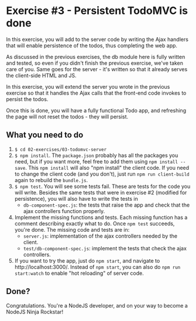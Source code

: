 # Exercise #3 - Persistent TodoMVC is done 
In this exercise, you will add to the server code by writing the Ajax handlers 
that will enable persistence of the todos, thus completing the web app.
  
As discussed in the previous exercises, the db module here is fully written 
and tested, so even if you didn't finish the previous exercise, we've taken
care of you. Same goes for the server - it's written so that it already serves
the client-side HTML and JS. 

In this exercise, you will extend the server you wrote in the previous exercise
so that it handles the Ajax calls that the front-end code invokes to persist
the todos.

Once this is done, you will have a fully functional Todo app, and refreshing
the page will not reset the todos - they will persist.

## What you need to do
1. `$ cd 02-exercises/03-todomvc-server`
1. `$ npm install`. The `package.json` probably has all the packages you need,
   but if you want more, feel free to add them using `npm install --save`.
   This `npm install` will also "npm install" the client code. 
   If you need to change the client code (and you don't), 
   just run `npm run client-build` again to rebuild the `bundle.js`. 
1. `$ npm test`. You will see some tests fail. 
   These are tests for the code you will write. Besides
   the same tests that were in exercise #2 (modified for persistence), you will
   also have to write the tests in 
   * `db-component-spec.js`: the tests that raise the app and 
     check that the ajax controllers function properly.
1. Implement the missing functions and tests. 
   Each missing function has a comment describing exactly what to do. 
   Once `npm test` succeeds, you're done.
   The missing code and tests are in:
   * `server.js`: implementation of the ajax controllers needed by the client.
   * `test/db-component-spec.js`: implement the tests that 
      check the ajax controllers.
1. If you want to try the app, just do `npm start`, and navigate to 
   http://localhost:3000/. Instead of `npm start`, you can also
   do `npm run start:watch` to enable "hot reloading" of server code.     

## Done?
Congratulations. You're a NodeJS developer, and on your way to become
a NodeJS Ninja Rockstar!